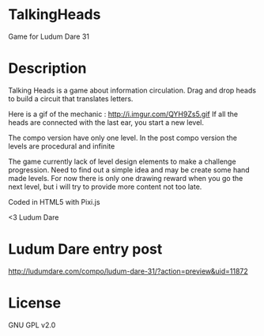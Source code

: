 TalkingHeads
============

Game for Ludum Dare 31

Description
============

Talking Heads is a game about information circulation.
Drag and drop heads to build a circuit that translates letters.

Here is a gif of the mechanic : http://i.imgur.com/QYH9Zs5.gif
If all the heads are connected with the last ear, you start a new level.

The compo version have only one level.
In the post compo version the levels are procedural and infinite

The game currently lack of level design elements to make a challenge progression.
Need to find out a simple idea and may be create some hand made levels.
For now there is only one drawing reward when you go the next level, but i will try to provide more content not too late.

Coded in HTML5 with Pixi.js

<3 Ludum Dare

Ludum Dare entry post
============

http://ludumdare.com/compo/ludum-dare-31/?action=preview&uid=11872

License
============
GNU GPL v2.0
